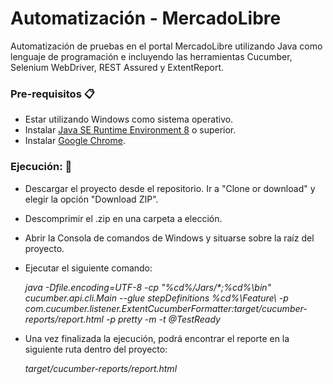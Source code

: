 # Automatización - MercadoLibre

Automatización de pruebas en el portal MercadoLibre utilizando Java como lenguaje de programación e incluyendo las herramientas Cucumber, Selenium WebDriver, REST Assured y ExtentReport.


### Pre-requisitos 📋

* Estar utilizando Windows como sistema operativo.
* Instalar [Java SE Runtime Environment 8](https://www.oracle.com/technetwork/java/javase/downloads/jre8-downloads-2133155.html) o superior.
* Instalar [Google Chrome](https://www.google.com/chrome/).

### Ejecución: 🚀

* Descargar el proyecto desde el repositorio. Ir a "Clone or download" y elegir la opción "Download ZIP".
* Descomprimir el .zip en una carpeta a elección.
* Abrir la Consola de comandos de Windows y situarse sobre la raíz del proyecto.
* Ejecutar el siguiente comando:

  _java -Dfile.encoding=UTF-8 -cp "%cd%/Jars/*;%cd%\bin" cucumber.api.cli.Main --glue stepDefinitions %cd%\Feature\ -p    com.cucumber.listener.ExtentCucumberFormatter:target/cucumber-reports/report.html -p pretty -m -t @TestReady_

* Una vez finalizada la ejecución, podrá encontrar el reporte en la siguiente ruta dentro del proyecto:

  _target/cucumber-reports/report.html_


